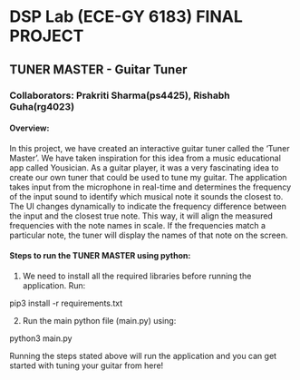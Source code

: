 # DSP Lab (ECE-GY 6183) FINAL PROJECT 

## TUNER MASTER - Guitar Tuner

### Collaborators: Prakriti Sharma(ps4425), Rishabh Guha(rg4023)

#### Overview:

In this project, we have created an interactive guitar tuner called the ‘Tuner Master’. We have taken inspiration for this idea from a music educational app called Yousician. As a guitar player, it was a very fascinating idea to create our own tuner that could be used to tune my guitar. The application takes input from the microphone in real-time and determines the frequency of the input sound to identify which musical note it sounds the closest to.  The UI changes dynamically to indicate the frequency difference between the input and the closest true note. This way, it will align the measured frequencies with the note names in scale. If the frequencies match a particular note, the tuner will display the names of that note on the screen.


#### Steps to run the TUNER MASTER using python:

1. We need to install all the required libraries before running the application. Run:

pip3 install -r requirements.txt

2. Run the main python file (main.py) using:

python3 main.py

Running the steps stated above will run the application and you can get started with tuning your guitar from here!
